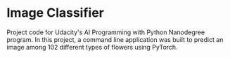 # Image Classifier

Project code for Udacity's AI Programming with Python Nanodegree program.
In this project, a command line application was built to predict an image among 102 different types of flowers using PyTorch.

